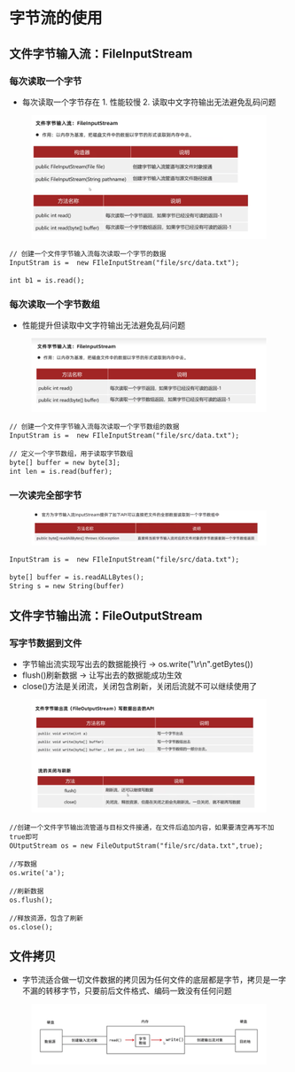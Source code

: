 # 字节流的使用

## 文件字节输入流：FileInputStream
### 每次读取一个字节

* 每次读取一个字节存在 1. 性能较慢 2. 读取中文字符输出无法避免乱码问题

<figure><img src="../.gitbook/assets/Screen Shot 2022-11-10 at 10.24.12 PM.png" alt=""><figcaption></figcaption></figure>

```
// 创建一个文件字节输入流每次读取一个字节的数据
InputStram is =  new FIleInputStream("file/src/data.txt");

int b1 = is.read();
```


### 每次读取一个字节数组

* 性能提升但读取中文字符输出无法避免乱码问题

<figure><img src="../.gitbook/assets/Screen Shot 2022-11-10 at 10.41.51 PM.png" alt=""><figcaption></figcaption></figure>

```
// 创建一个文件字节输入流每次读取一个字节数组的数据
InputStram is =  new FIleInputStream("file/src/data.txt");

// 定义一个字节数组，用于读取字节数组
byte[] buffer = new byte[3];
int len = is.read(buffer);

```

### 一次读完全部字节


<figure><img src="../.gitbook/assets/Screen Shot 2022-11-10 at 10.48.43 PM.png" alt=""><figcaption></figcaption></figure>

```
InputStram is =  new FIleInputStream("file/src/data.txt");

byte[] buffer = is.readALLBytes();
String s = new String(buffer)
```
## 文件字节输出流：FileOutputStream
### 写字节数据到文件

* 字节输出流实现写出去的数据能换行 -> os.write("\r\n".getBytes())
* flush()刷新数据 -> 让写出去的数据能成功生效
* close()方法是关闭流，关闭包含刷新，关闭后流就不可以继续使用了

<figure><img src="../.gitbook/assets/Screen Shot 2022-11-11 at 4.29.53 PM.png" alt=""><figcaption></figcaption></figure>

```
//创建一个文件字节输出流管道与目标文件接通，在文件后追加内容，如果要清空再写不加true即可
OUtputStream os = new FileOutputStram("file/src/data.txt",true);

//写数据
os.write('a');

//刷新数据
os.flush();

//释放资源，包含了刷新
os.close();
```

## 文件拷贝

* 字节流适合做一切文件数据的拷贝因为任何文件的底层都是字节，拷贝是一字不漏的转移字节，只要前后文件格式、编码一致没有任何问题

<figure><img src="../.gitbook/assets/Screen Shot 2022-11-11 at 4.42.40 PM.png" alt=""><figcaption></figcaption></figure>


